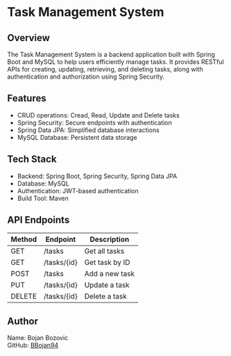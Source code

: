 # Task Management System

## Overview

The Task Management System is a backend application built with Spring Boot and MySQL to help users efficiently manage tasks. It provides RESTful APIs for creating, updating, retrieving, and deleting tasks, along with authentication and authorization using Spring Security.

## Features

- CRUD operations: Cread, Read, Update and Delete tasks
- Spring Security: Secure endpoints with authentication
- Spring Data JPA: Simplified database interactions
- MySQL Database: Persistent data storage

## Tech Stack

- Backend: Spring Boot, Spring Security, Spring Data JPA
- Database: MySQL
- Authentication: JWT-based authentication
- Build Tool: Maven

## API Endpoints

| Method         | Endpoint               | Description               |
|----------------|------------------------|---------------------------|
| GET            | /tasks                 | Get all tasks             |
| GET            | /tasks/{id}            | Get task by ID            |
| POST           | /tasks                 | Add a new task            |
| PUT            | /tasks/{id}            | Update a task             |
| DELETE         | /tasks/{id}            | Delete a task             |

## Author
Name: Bojan Bozovic\
GitHub: [BBojan94](https://github.com/BBojan94/)
